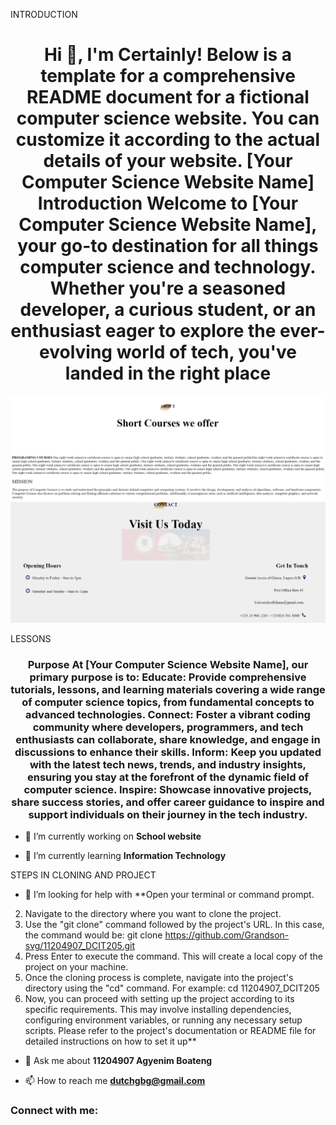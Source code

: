 <p>
    INTRODUCTION
</p>

<h1 align="center">Hi 👋, I'm Certainly! Below is a template for a comprehensive README document for a fictional computer science website. You can customize it according to the actual details of your website. [Your Computer Science Website Name] Introduction Welcome to [Your Computer Science Website Name], your go-to destination for all things computer science and technology. Whether you're a seasoned developer, a curious student, or an enthusiast eager to explore the ever-evolving world of tech, you've landed in the right place</h1>

![computer](project.png)
![com](hard.png)

<P>
  LESSONS
</P>
<h3 align="center">Purpose At [Your Computer Science Website Name], our primary purpose is to: Educate: Provide comprehensive tutorials, lessons, and learning materials covering a wide range of computer science topics, from fundamental concepts to advanced technologies. Connect: Foster a vibrant coding community where developers, programmers, and tech enthusiasts can collaborate, share knowledge, and engage in discussions to enhance their skills. Inform: Keep you updated with the latest tech news, trends, and industry insights, ensuring you stay at the forefront of the dynamic field of computer science. Inspire: Showcase innovative projects, share success stories, and offer career guidance to inspire and support individuals on their journey in the tech industry.</h3>

- 🔭 I’m currently working on **School website**

- 🌱 I’m currently learning **Information Technology**

<P>
    STEPS IN CLONING AND PROJECT
</P>


- 🤝 I’m looking for help with **Open your terminal or command prompt.
 2. Navigate to the directory where you want to clone the project. 
 3. Use the "git clone" command followed by the project's URL. In this case, the command would be: git clone https://github.com/Grandson-svg/11204907_DCIT205.git 
 4. Press Enter to execute the command. This will create a local copy of the project on your machine. 
 5. Once the cloning process is complete, navigate into the project's directory using the "cd" command. For example: cd 11204907_DCIT205 
 6. Now, you can proceed with setting up the project according to its specific requirements. This may involve installing dependencies, configuring environment variables, or running any necessary setup scripts. Please refer to the project's documentation or README file for detailed instructions on how to set it up**

- 💬 Ask me about **11204907 Agyenim Boateng**

- 📫 How to reach me **dutchgbg@gmail.com**

<h3 align="left">Connect with me:</h3>
<p align="left">
</p>
